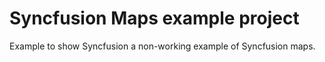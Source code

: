 # Syncfusion Maps example project

Example to show Syncfusion a non-working example of Syncfusion maps.
